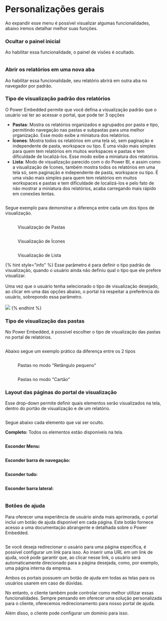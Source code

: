 # Personalizações gerais

Ao expandir esse menu é possível visualizar algumas funcionalidades, abaixo iremos detalhar melhor suas funções.



### **Ocultar o painel inicial**

Ao habilitar essa funcionalidade, o painel de visões é ocultado.

<figure><img src="../../../.gitbook/assets/ocultar-painel.png" alt=""><figcaption></figcaption></figure>



### **Abrir os relatórios em uma nova aba**

Ao habilitar essa funcionalidade, seu relatório abrirá em outra aba no navegador por padrão.



### **Tipo de visualização padrão dos relatórios**

O Power Embedded permite que você defina a visualização padrão que o usuário vai ter ao acessar o portal, que pode ter 3 opções

* **Pastas**: Mostra os relatórios organizados e agrupados por pasta e tipo, permitindo navegação nas pastas e subpastas para uma melhor organização. Esse modo exibe a miniatura dos relatórios.
* **Ícones**: Mostra todos os relatórios em uma tela só, sem paginação e independente de pasta, workspace ou tipo. É uma visão mais simples para quem tem relatórios em muitos workspaces e pastas e tem dificuldade de localizá-los. Esse modo exibe a miniatura dos relatórios.
* **Lista**: Modo de visualização parecido com o do Power BI, e assim como a visualização de Ícones, também mostra todos os relatórios em uma tela só, sem paginação e independente de pasta, workspace ou tipo. É uma visão mais simples para quem tem relatórios em muitos workspaces e pastas e tem dificuldade de localizá-los e pelo fato de não mostrar a miniatura dos relatórios, acaba carregando mais rápido em conexões lentas.

<figure><img src="../../../.gitbook/assets/modo-padrao-de-visulizacao.png" alt=""><figcaption></figcaption></figure>

Segue exemplo para demonstrar a diferença entre cada um dos tipos de visualização.

<div>

<figure><img src="../../../.gitbook/assets/image (1).png" alt=""><figcaption><p>Visualização de Pastas</p></figcaption></figure>

 

<figure><img src="../../../.gitbook/assets/image (2).png" alt=""><figcaption><p>Visualização de Ícones</p></figcaption></figure>

 

<figure><img src="../../../.gitbook/assets/image (3).png" alt=""><figcaption><p>Visualização de Lista</p></figcaption></figure>

</div>

{% hint style="info" %}
Esse parâmetro é para definir o tipo padrão de visualização, quando o usuário ainda não definiu qual o tipo que ele prefere visualizar.\
\
Uma vez que o usuário tenha selecionado o tipo de visualização desejado, ao clicar em uma das opções abaixo, o portal irá respeitar a preferência do usuário, sobrepondo essa parâmetro.\
\
![](../../../.gitbook/assets/image.png)
{% endhint %}



### Tipo de visualização das pastas

No Power Embedded, é possível escolher o tipo de visualização das pastas no portal de relatórios.

<figure><img src="../../../.gitbook/assets/image (2) (1).png" alt=""><figcaption></figcaption></figure>



Abaixo segue um exemplo prático da diferença entre os 2 tipos

<div>

<figure><img src="../../../.gitbook/assets/image (366).png" alt=""><figcaption><p>Pastas no modo "Retângulo pequeno"</p></figcaption></figure>

 

<figure><img src="../../../.gitbook/assets/image (367).png" alt=""><figcaption><p>Pastas no modo "Cartão"</p></figcaption></figure>

</div>



### **Layout das páginas do portal de visualização**

Esse drop-down permite definir quais elementos serão visualizados na tela, dentro do portão de visualização e de um relatório.

<div align="left">

<figure><img src="../../../.gitbook/assets/Layout-paginas.png" alt=""><figcaption></figcaption></figure>

</div>

Segue abaixo cada elemento que vai ser oculto.

**Completo:** Todos os elementos estão disponíveis na tela.

<figure><img src="../../../.gitbook/assets/modo-completo1.png" alt=""><figcaption></figcaption></figure>

**Esconder Menu:**

<figure><img src="../../../.gitbook/assets/esconder-barra-de-navegacao.png" alt=""><figcaption></figcaption></figure>

**Esconder barra de navegação:**

<figure><img src="../../../.gitbook/assets/esconder-menu-2.png" alt=""><figcaption></figcaption></figure>

**Esconder tudo:**

<figure><img src="../../../.gitbook/assets/esconder-geral.png" alt=""><figcaption></figcaption></figure>

**Esconder barra lateral:**

<figure><img src="../../../.gitbook/assets/Oculta-menu-lateral.png" alt=""><figcaption></figcaption></figure>

### **Botões de ajuda**

Para oferecer uma experiência de usuário ainda mais aprimorada, o portal inclui um botão de ajuda disponível em cada página. Este botão fornece acesso a uma documentação abrangente e detalhada sobre o Power Embedded.

<figure><img src="../../../.gitbook/assets/Tela-de-configuracoes.png" alt=""><figcaption></figcaption></figure>

Se você deseja redirecionar o usuário para uma página específica, é possível configurar um link para isso. Ao inserir uma URL em um link de ajuda, você pode garantir que, ao clicar nesse link, o usuário será automaticamente direcionado para a página desejada, como, por exemplo, uma página interna da empresa.

Ambos os portais possuem um botão de ajuda em todas as telas para os usuários usarem em caso de dúvidas.

No entanto, o cliente também pode controlar como melhor utilizar essas funcionalidades. Sempre pensando em oferecer uma solução personalizada para o cliente, oferecemos redirecionamento para nosso portal de ajuda.

Além disso, o cliente pode configurar um domínio para isso.
